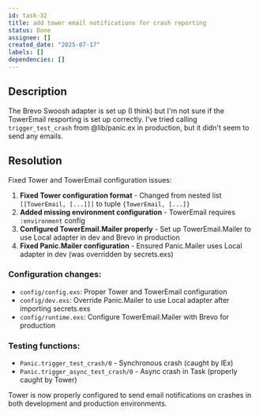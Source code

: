 ```yaml
---
id: task-32
title: add tower email notifications for crash reporting
status: Done
assignee: []
created_date: "2025-07-17"
labels: []
dependencies: []
---
```


## Description

The Brevo Swoosh adapter is set up (I think) but I'm not sure if the TowerEmail
resporting is set up correctly. I've tried calling `trigger_test_crash` from
@lib/panic.ex in production, but it didn't seem to send any emails.

## Resolution

Fixed Tower and TowerEmail configuration issues:

1. **Fixed Tower configuration format** - Changed from nested list `[[TowerEmail, [...]]]` to tuple `{TowerEmail, [...]}`
2. **Added missing environment configuration** - TowerEmail requires `:environment` config
3. **Configured TowerEmail.Mailer properly** - Set up TowerEmail.Mailer to use Local adapter in dev and Brevo in production
4. **Fixed Panic.Mailer configuration** - Ensured Panic.Mailer uses Local adapter in dev (was overridden by secrets.exs)

### Configuration changes:

- `config/config.exs`: Proper Tower and TowerEmail configuration
- `config/dev.exs`: Override Panic.Mailer to use Local adapter after importing secrets.exs
- `config/runtime.exs`: Configure TowerEmail.Mailer with Brevo for production

### Testing functions:
- `Panic.trigger_test_crash/0` - Synchronous crash (caught by IEx)
- `Panic.trigger_async_test_crash/0` - Async crash in Task (properly caught by Tower)

Tower is now properly configured to send email notifications on crashes in both development and production environments.